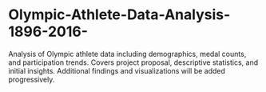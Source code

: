 # Olympic-Athlete-Data-Analysis-1896-2016-
Analysis of Olympic athlete data including demographics, medal counts, and participation trends. Covers project proposal, descriptive statistics, and initial insights. Additional findings and visualizations will be added progressively.
